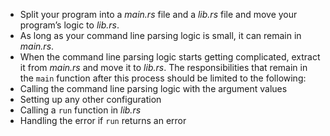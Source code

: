 - Split your program into a _main.rs_ file and a _lib.rs_ file and move your program’s logic to _lib.rs_.
- As long as your command line parsing logic is small, it can remain in _main.rs_.
- When the command line parsing logic starts getting complicated, extract it from _main.rs_ and move it to _lib.rs_.
The responsibilities that remain in the `main` function after this process should be limited to the following:
-  Calling the command line parsing logic with the argument values
- Setting up any other configuration
- Calling a `run` function in _lib.rs_
- Handling the error if `run` returns an error